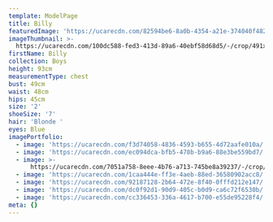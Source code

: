 ```yaml
---
template: ModelPage
title: Billy
featuredImage: 'https://ucarecdn.com/82594be6-8a0b-4354-a21e-374040f4828e/'
imageThumbnail: >-
  https://ucarecdn.com/100dc588-fed3-413d-89a6-40ebf58d68d5/-/crop/491x691/148,0/-/preview/
firstName: Billy
collection: Boys
height: 93cm
measurementType: chest
bust: 49cm
waist: 48cm
hips: 45cm
size: '2'
shoeSize: '7'
hair: 'Blonde '
eyes: Blue
imagePortfolio:
  - image: 'https://ucarecdn.com/f3d74058-4836-4593-b655-4d72aafe010a/'
  - image: 'https://ucarecdn.com/ec094dca-bfb5-478b-b9a6-88e3be559bd7/'
  - image: >-
      https://ucarecdn.com/7051a758-8eee-4b76-a713-745be8a39237/-/crop/633x807/114,0/-/preview/
  - image: 'https://ucarecdn.com/1caa444e-ff3e-4aeb-88ed-36580902acc8/'
  - image: 'https://ucarecdn.com/92187128-2b64-472e-8f40-0fffd212e147/'
  - image: 'https://ucarecdn.com/dc0f92d1-90d9-405c-b0d9-ca6c72f6530b/'
  - image: 'https://ucarecdn.com/cc336453-336a-4617-b700-e55de95228f4/'
meta: {}
---
```


